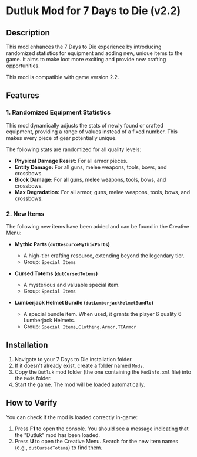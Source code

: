 # Dutluk Mod for 7 Days to Die (v2.2)

## Description

This mod enhances the 7 Days to Die experience by introducing randomized statistics for equipment and adding new, unique items to the game. It aims to make loot more exciting and provide new crafting opportunities.

This mod is compatible with game version 2.2.

## Features

### 1. Randomized Equipment Statistics

This mod dynamically adjusts the stats of newly found or crafted equipment, providing a range of values instead of a fixed number. This makes every piece of gear potentially unique.

The following stats are randomized for all quality levels:

*   **Physical Damage Resist:** For all armor pieces.
*   **Entity Damage:** For all guns, melee weapons, tools, bows, and crossbows.
*   **Block Damage:** For all guns, melee weapons, tools, bows, and crossbows.
*   **Max Degradation:** For all armor, guns, melee weapons, tools, bows, and crossbows.

### 2. New Items

The following new items have been added and can be found in the Creative Menu:

*   **Mythic Parts (`dutResourceMythicParts`)**
    *   A high-tier crafting resource, extending beyond the legendary tier.
    *   Group: `Special Items`

*   **Cursed Totems (`dutCursedTotems`)**
    *   A mysterious and valuable special item.
    *   Group: `Special Items`

*   **Lumberjack Helmet Bundle (`dutLumberjackHelmetBundle`)**
    *   A special bundle item. When used, it grants the player 6 quality 6 Lumberjack Helmets.
    *   Group: `Special Items,Clothing,Armor,TCArmor`

## Installation

1.  Navigate to your 7 Days to Die installation folder.
2.  If it doesn't already exist, create a folder named `Mods`.
3.  Copy the `Dutluk` mod folder (the one containing the `ModInfo.xml` file) into the `Mods` folder.
4.  Start the game. The mod will be loaded automatically.

## How to Verify

You can check if the mod is loaded correctly in-game:

1.  Press **F1** to open the console. You should see a message indicating that the "Dutluk" mod has been loaded.
2.  Press **U** to open the Creative Menu. Search for the new item names (e.g., `dutCursedTotems`) to find them.
